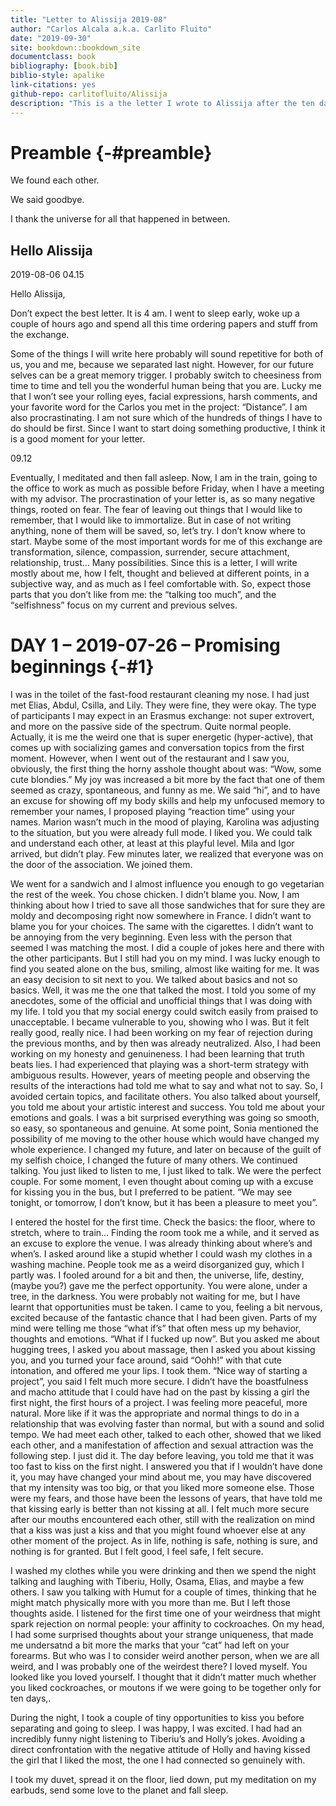 ```yaml
--- 
title: "Letter to Alissija 2019-08"
author: "Carlos Alcala a.k.a. Carlito Fluito"
date: "2019-09-30"
site: bookdown::bookdown_site
documentclass: book
bibliography: [book.bib]
biblio-style: apalike
link-citations: yes
github-repo: carlitofluito/Alissija
description: "This is a the letter I wrote to Alissija after the ten days we spent together in August 2019"
---
```


# Preamble {-#preamble}

We found each other. 

We said goodbye. 

I thank the universe for all that happened in between.

## Hello Alissija

2019-08-06 04.15

Hello Alissija, 

Don’t expect the best letter. It is 4 am. I went to sleep early, woke up a couple of hours ago and spend all this time ordering papers and stuff from the exchange. 

Some of the things I will write here probably will sound repetitive for both of us, you and me, because we separated last night. However, for our future selves can be a great memory trigger. I probably switch to cheesiness from time to time and tell you the wonderful human being that you are. Lucky me that I won’t see your rolling eyes, facial expressions, harsh comments, and your favorite word for the Carlos you met in the project: “Distance”. I am also procrastinating. I am not sure which of the hundreds of things I have to do should be first. Since I want to start doing something productive, I think it is a good moment for your letter.

09.12 

Eventually, I meditated and then fall asleep. Now, I am in the train, going to the office to work as much as possible before Friday, when I have a meeting with my advisor. The procrastination of your letter is, as so many negative things, rooted on fear. The fear of leaving out things that I would like to remember, that I would like to immortalize. But in case of not writing anything, none of them will be saved, so, let’s try. 
I don’t know where to start. Maybe some of the most important words for me of this exchange are transformation, silence, compassion, surrender, secure attachment, relationship, trust… Many possibilities. Since this is a letter, I will write mostly about me, how I felt, thought and believed at different points, in a subjective way, and as much as I feel comfortable with. So, expect those parts that you don’t like from me: the “talking too much”, and the “selfishness” focus on my current and previous selves.

<!--chapter:end:index.Rmd-->

# DAY 1 – 2019-07-26 – Promising beginnings {-#1}

I was in the toilet of the fast-food restaurant cleaning my nose. I had just met Elias, Abdul, Csilla, and Lily. They were fine, they were okay. The type of participants I may expect in an Erasmus exchange: not super extrovert, and more on the passive side of the spectrum. Quite normal people. Actually, it is me the weird one that is super energetic (hyper-active), that comes up with socializing games and conversation topics from the first moment. However, when I went out of the restaurant and I saw you, obviously, the first thing the horny asshole thought about was: “Wow, some cute blondies.” My joy was increased a bit more by the fact that one of them seemed as crazy, spontaneous, and funny as me. We said “hi”, and to have an excuse for showing off my body skills and help my unfocused memory to remember your names, I proposed playing “reaction time” using your names. Marion wasn’t much in the mood of playing, Karolina was adjusting to the situation, but you were already full mode. I liked you. We could talk and understand each other, at least at this playful level. Mila and Igor arrived, but didn’t play. Few minutes later, we realized that everyone was on the door of the association. We joined them. 

We went for a sandwich and I almost influence you enough to go vegetarian the rest of the week. You chose chicken. I didn’t blame you. Now, I am thinking about how I tried to save all those sandwiches that for sure they are moldy and decomposing right now somewhere in France. I didn’t want to blame you for your choices. The same with the cigarettes. I didn’t want to be annoying from the very beginning. Even less with the person that seemed I was matching the most. I did a couple of jokes here and there with the other participants. But I still had you on my mind. I was lucky enough to find you seated alone on the bus, smiling, almost like waiting for me. It was an easy decision to sit next to you. We talked about basics and not so basics. Well, it was me the one that talked the most. I told you some of my anecdotes, some of the official and unofficial things that I was doing with my life. I told you that my social energy could switch easily from praised to unacceptable. I became vulnerable to you, showing who I was. But it felt really good, really nice. I had been working on my fear of rejection during the previous months, and by then was already neutralized. Also, I had been working on my honesty and genuineness. I had been learning that truth beats lies. I had experienced that playing was a short-term strategy with ambiguous results. However, years of meeting people and observing the results of the interactions had told me what to say and what not to say. So, I avoided certain topics, and facilitate others. You also talked about yourself, you told me about your artistic interest and success. You told me about your emotions and goals. I was a bit surprised everything was going so smooth, so easy, so spontaneous and genuine. At some point, Sonia mentioned the possibility of me moving to the other house which would have changed my whole experience. I changed my future, and later on because of the guilt of my selfish choice, I changed the future of many others.  We continued talking. You just liked to listen to me, I just liked to talk. We were the perfect couple. For some moment, I even thought about coming up with a excuse for kissing you in the bus, but I preferred to be patient. “We may see tonight, or tomorrow, I don’t know, but it has been a pleasure to meet you”.

I entered the hostel for the first time. Check the basics: the floor, where to stretch, where to train… Finding the room took me a while, and it served as an excuse to explore the venue. I was already thinking about where’s and when’s. I asked around like a stupid whether I could wash my clothes in a washing machine. People took me as a weird disorganized guy, which I partly was. I fooled around for a bit and then, the universe, life, destiny, (maybe you?) gave me the perfect opportunity. You were alone, under a tree, in the darkness. You were probably not waiting for me, but I have learnt that opportunities must be taken. I came to you, feeling a bit nervous, excited because of the fantastic chance that I had been given. Parts of my mind were telling me those “what if’s” that often mess up my behavior, thoughts and emotions. “What if I fucked up now”. But you asked me about hugging trees, I asked you about massage, then I asked you about kissing you, and you turned your face around, said “Oohh!” with that cute intonation, and offered me your lips. I took them. “Nice way of starting a project”, you said
I felt much more secure. I didn’t have the boastfulness and macho attitude that I could have had on the past by kissing a girl the first night, the first hours of a project. I was feeling more peaceful, more natural. More like if it was the appropriate and normal things to do in a relationship that was evolving faster than normal, but with a sound and solid tempo. We had meet each other, talked to each other, showed that we liked each other, and a manifestation of affection and sexual attraction was the following step. I just did it. The day before leaving, you told me that it was too fast to kiss on the first night. I answered you that if I wouldn’t have done it, you may have changed your mind about me, you may have discovered that my intensity was too big, or that you liked more someone else. Those were my fears, and those have been the lessons of years, that have told me that kissing early is better than not kissing at all. I felt much more secure after our mouths encountered each other, still with the realization on mind that a kiss was just a kiss and that you might found whoever else at any other moment of the project. As in life, nothing is safe, nothing is sure, and nothing is for granted. But I felt good, I feel safe, I felt secure. 

I washed my clothes while you were drinking and then we spend the night talking and laughing with Tiberiu, Holly, Osama, Elias, and maybe a few others. I saw you talking with Humut for a couple of times, thinking that he might match physically more with you more than me. But I left those thoughts aside. I listened for the first time one of your weirdness that might spark rejection on normal people: your affinity to cockroaches. On my head, I had some surprised thoughts about your strange uniqueness, that made me undersatnd a bit more the marks that your “cat” had left on your forearms. But who was I to consider weird another person, when we are all weird, and I was probably one of the weirdest there? I loved myself. You looked like you loved yourself. I thought that it didn’t matter much whether you liked cockroaches, or moutons if we were going to be together only for ten days,. 

During the night, I took a couple of tiny opportunities to kiss you before separating and going to sleep. I was happy, I was excited. I had had an incredibly funny night listening to Tiberiu’s and Holly’s jokes. Avoiding a direct confrontation with the negative attitude of Holly and having kissed the girl that I liked the most, the one I had connected so genuinely with. 

I took my duvet, spread it on the floor, lied down, put my meditation on my earbuds, send some love to the planet and fall sleep.

<!--chapter:end:01.Rmd-->

